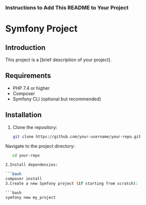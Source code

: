 ### Instructions to Add This README to Your Project
# Symfony Project

## Introduction
This project is a [brief description of your project].

## Requirements
- PHP 7.4 or higher
- Composer
- Symfony CLI (optional but recommended)

## Installation
1. Clone the repository:
   ```bash
   git clone https://github.com/your-username/your-repo.git
Navigate to the project directory:

```bash
   cd your-repo

2.Install dependencies:

```bash
composer install
3.Create a new Symfony project (if starting from scratch):

```bash
symfony new my_project
